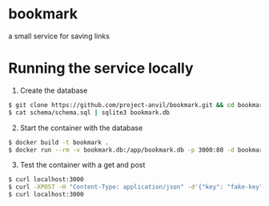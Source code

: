 # bookmark
a small service for saving links

# Running the service locally

1. Create the database

```sh
$ git clone https://github.com/project-anvil/bookmark.git && cd bookmark
$ cat schema/schema.sql | sqlite3 bookmark.db
```

2. Start the container with the database

```sh
$ docker build -t bookmark .
$ docker run --rm -v bookmark.db:/app/bookmark.db -p 3000:80 -d bookmark
```
3. Test the container with a get and post

```sh
$ curl localhost:3000
$ curl -XPOST -H "Content-Type: application/json" -d'{"key": "fake-key", "url": "google.com"}' localhost:3000
$ curl localhost:3000
```

